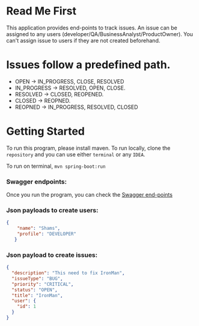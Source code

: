 # Read Me First
This application provides end-points to track issues. An issue can be assigned to any users (developer/QA/BusinessAnalyst/ProductOwner). You
can't assign issue to users if they are not created beforehand.

# Issues follow a predefined path.
 - OPEN -> IN_PROGRESS, CLOSE, RESOLVED
 - IN_PROGRESS -> RESOLVED, OPEN, CLOSE.
 - RESOLVED -> CLOSED, REOPENED.
 - CLOSED -> REOPNED.
 - REOPNED -> IN_PROGRESS, RESOLVED, CLOSED

# Getting Started
To run this program, please install maven.
To run locally, clone the `repository` and you can use either `terminal` or any `IDEA`.

To run on terminal, ```mvn spring-boot:run```
### Swagger endpoints:
Once you run the program, you can check the
[Swagger end-points](http://localhost:8080/swagger-ui.html#/)



### Json payloads to create users:
```json
{
    "name": "Shams",
    "profile": "DEVELOPER"
   }
```
   
### Json payload to create issues:
```json
{
  "description": "This need to fix IronMan",
  "issueType": "BUG",
  "priority": "CRITICAL",
  "status": "OPEN",
  "title": "IronMan",
  "user": {
    "id": 1
  }
}
```
